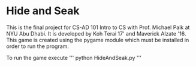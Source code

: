 # Hide and Seak

This is the final project for CS-AD 101 Intro to CS with Prof. Michael Paik at NYU Abu Dhabi. It is developed by Koh Terai 17' and Maverick Alzate '16. This game is created using the pygame module which must be installed in order to run the program.

To run the game execute
'''
python HideAndSeak.py
'''

